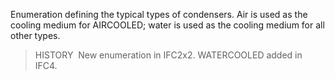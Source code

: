 Enumeration defining the typical types of condensers. Air is used as the cooling medium for AIRCOOLED; water is used as the cooling medium for all other types.

> HISTORY&nbsp; New enumeration in IFC2x2. WATERCOOLED added in IFC4.
